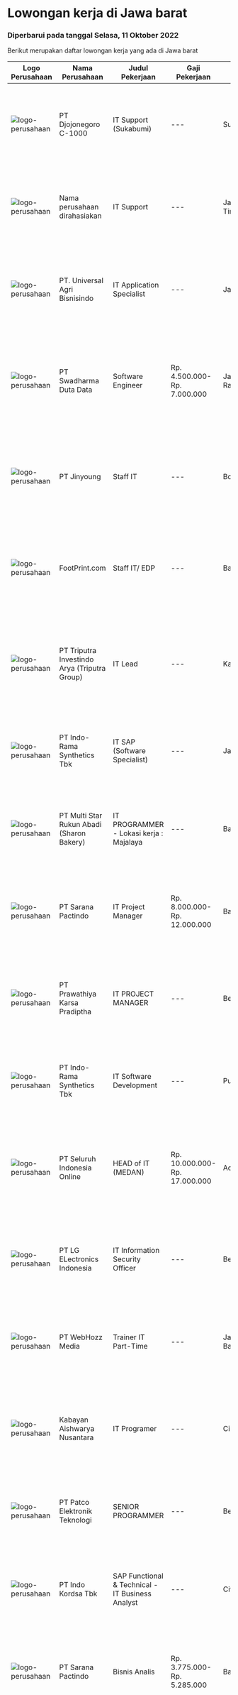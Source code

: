 
  # Lowongan kerja di Jawa barat

  ### Diperbarui pada tanggal Selasa, 11 Oktober 2022

  Berikut merupakan daftar lowongan kerja yang ada di Jawa barat

  |Logo Perusahaan | Nama Perusahaan | Judul Pekerjaan | Gaji Pekerjaan | Lokasi | Deskripsi | Tanggal diunggah | Pranala |
  | -------------- | --------------- | --------------- | --------- | --------- | -------------- | ------- | ----------- |
  |![logo-perusahaan](https://image-service-cdn.seek.com.au/868442bd5f4406b9601b3fc189ca9fbb3d5da6c3/ee4dce1061f3f616224767ad58cb2fc751b8d2dc)|PT Djojonegoro C-1000|IT Support (Sukabumi)|---|Sukabumi|Job Responsibility : Maintenance Company Software &amp; hardware Support users on IT related problems and troubleshoot user's PC or Laptop hardware...|Senin, 10 Oktober 2022|https://www.jobstreet.co.id/id/job/it-support-sukabumi-4062221?token=0~2cb21a4a-38dc-4cb2-a633-2dfdb918510e&sectionRank=1&jobId=jobstreet-id-job-4062221|
|![logo-perusahaan](https://i.ibb.co/sqvTCh9/112815900-stock-vector-no-image-available-icon-flat-vector.webp)|Nama perusahaan dirahasiakan|IT Support|---|Jawa Timur|Usia maksimal 35 tahun Pendidikan minimal S1 segala jurusan Minimal memiliki 1 tahun pengalaman kerja di bidang yang sama  Mempunyai pengetahuan dan...|Selasa, 11 Oktober 2022|https://www.jobstreet.co.id/id/job/it-support-4062250?token=0~2cb21a4a-38dc-4cb2-a633-2dfdb918510e&sectionRank=2&jobId=jobstreet-id-job-4062250|
|![logo-perusahaan](https://image-service-cdn.seek.com.au/c2e71eab0527eb23c053096c1c1af3fb62f378d1/ee4dce1061f3f616224767ad58cb2fc751b8d2dc)|PT. Universal Agri Bisnisindo|IT Application Specialist|---|Jawa Barat|Job Description :Responsible for the IT application (include program development process) to ensure the operational stability of the application...|Minggu, 09 Oktober 2022|https://www.jobstreet.co.id/id/job/it-application-specialist-4051156?token=0~2cb21a4a-38dc-4cb2-a633-2dfdb918510e&sectionRank=3&jobId=jobstreet-id-job-4051156|
|![logo-perusahaan](https://image-service-cdn.seek.com.au/0dc8e99010397b52d23c25a2b9dad3a300cd0580/ee4dce1061f3f616224767ad58cb2fc751b8d2dc)|PT Swadharma Duta Data|Software Engineer|Rp. 4.500.000-Rp. 7.000.000|Jakarta Raya|Kualifikasi Pekerjaan : Pendidikan minimum D3/S1 Jurusan IT Menguasai salah satu bahasan pemograman dibawah ini : Java, C, C++, PHP, Phyton, Basic,...|Senin, 10 Oktober 2022|https://www.jobstreet.co.id/id/job/software-engineer-4061467?token=0~2cb21a4a-38dc-4cb2-a633-2dfdb918510e&sectionRank=4&jobId=jobstreet-id-job-4061467|
|![logo-perusahaan](https://image-service-cdn.seek.com.au/6e6db082e8dcf9411beaf77ac20a3cd6a8ec6683/ee4dce1061f3f616224767ad58cb2fc751b8d2dc)|PT Jinyoung|Staff IT|---|Bogor|Membuat jadwal dan melakukan pengecekan, perawatan serta pembaruan seluruh perangkat IT yang terpasang pada perusahaan. Melayani seluruh troubleshoot/...|Senin, 10 Oktober 2022|https://www.jobstreet.co.id/id/job/staff-it-4061370?token=0~2cb21a4a-38dc-4cb2-a633-2dfdb918510e&sectionRank=5&jobId=jobstreet-id-job-4061370|
|![logo-perusahaan](https://image-service-cdn.seek.com.au/d916800a7da36507b6bdf9e283aa6d9d93605b39/ee4dce1061f3f616224767ad58cb2fc751b8d2dc)|FootPrint.com|Staff IT/ EDP|---|Bandung|Kami adalah perusahaan konsultant IT yang sudah berdiri sejak 2005,yang melayani beberapa perusahaan di Bandung dan Jakarta, mencari kandidat dengan...|Senin, 10 Oktober 2022|https://www.jobstreet.co.id/id/job/staff-it-edp-4062176?token=0~2cb21a4a-38dc-4cb2-a633-2dfdb918510e&sectionRank=6&jobId=jobstreet-id-job-4062176|
|![logo-perusahaan](https://image-service-cdn.seek.com.au/1d84f78339dc414ee7320165f10c06939c86bbf4/ee4dce1061f3f616224767ad58cb2fc751b8d2dc)|PT Triputra Investindo Arya (Triputra Group)|IT Lead|---|Karawang|requirements:• Excellent knowledge of technical management, information analysis, and computer hardware/software systems• A clear understanding of...|Senin, 10 Oktober 2022|https://www.jobstreet.co.id/id/job/it-lead-4061057?token=0~2cb21a4a-38dc-4cb2-a633-2dfdb918510e&sectionRank=7&jobId=jobstreet-id-job-4061057|
|![logo-perusahaan](https://image-service-cdn.seek.com.au/4a5d20bbda0a36e757efc70bd77930b56e83ebfd/ee4dce1061f3f616224767ad58cb2fc751b8d2dc)|PT Indo-Rama Synthetics Tbk|IT SAP (Software Specialist)|---|Jawa Barat|Job Responsibilities : Coordinating with Corportae Team for implementation SAP S4/HANA at plant.  Integration of SAP S4/HANA with Plant...|Selasa, 11 Oktober 2022|https://www.jobstreet.co.id/id/job/it-sap-software-specialist-4062549?token=0~2cb21a4a-38dc-4cb2-a633-2dfdb918510e&sectionRank=8&jobId=jobstreet-id-job-4062549|
|![logo-perusahaan](https://image-service-cdn.seek.com.au/f5edfe0a3f275e7ec06988354d3b6e6c3e4b01e8/ee4dce1061f3f616224767ad58cb2fc751b8d2dc)|PT Multi Star Rukun Abadi (Sharon Bakery)|IT PROGRAMMER - Lokasi kerja : Majalaya|---|Bandung|QUALIFICATION Pendidikan minimal D3 Jurusan Teknik Informatika/Sistem Informasi Pengalaman minimal 4 tahun di bidang Electronic Data Processing...|Senin, 10 Oktober 2022|https://www.jobstreet.co.id/id/job/it-programmer-lokasi-kerja-%3A-majalaya-4051822?token=0~2cb21a4a-38dc-4cb2-a633-2dfdb918510e&sectionRank=9&jobId=jobstreet-id-job-4051822|
|![logo-perusahaan](https://image-service-cdn.seek.com.au/98982338245954acade7338ecccff8adaf4bc449/ee4dce1061f3f616224767ad58cb2fc751b8d2dc)|PT Sarana Pactindo|IT Project Manager|Rp. 8.000.000-Rp. 12.000.000|Bandung|Job Description: Plan the project Define the scope of the project in collaboration with senior management Create a detailed work plan which identifies...|Senin, 10 Oktober 2022|https://www.jobstreet.co.id/id/job/it-project-manager-4062129?token=0~2cb21a4a-38dc-4cb2-a633-2dfdb918510e&sectionRank=10&jobId=jobstreet-id-job-4062129|
|![logo-perusahaan](https://image-service-cdn.seek.com.au/25f275779d2d36a25f086ac9b1c5b5be868683f6/ee4dce1061f3f616224767ad58cb2fc751b8d2dc)|PT Prawathiya Karsa Pradiptha|IT PROJECT MANAGER|---|Bekasi|Bachelor Degree from Information Technology Major Experienced minimal 2 years in same position Know and understand project management (preferred)...|Selasa, 11 Oktober 2022|https://www.jobstreet.co.id/id/job/it-project-manager-4062386?token=0~2cb21a4a-38dc-4cb2-a633-2dfdb918510e&sectionRank=11&jobId=jobstreet-id-job-4062386|
|![logo-perusahaan](https://image-service-cdn.seek.com.au/4a5d20bbda0a36e757efc70bd77930b56e83ebfd/ee4dce1061f3f616224767ad58cb2fc751b8d2dc)|PT Indo-Rama Synthetics Tbk|IT Software Development|---|Purwakarta|Job Requirements : Detail knowledge of Business Cycles (Finance, Procurement, Sales, Inventory, MIS) for Manufacturing  Skill for complete...|Selasa, 11 Oktober 2022|https://www.jobstreet.co.id/id/job/it-software-development-4062461?token=0~2cb21a4a-38dc-4cb2-a633-2dfdb918510e&sectionRank=12&jobId=jobstreet-id-job-4062461|
|![logo-perusahaan](https://image-service-cdn.seek.com.au/0b0211cd04dfde6741552748d1d29459a06346af/ee4dce1061f3f616224767ad58cb2fc751b8d2dc)|PT Seluruh Indonesia Online|HEAD of IT  (MEDAN)|Rp. 10.000.000-Rp. 17.000.000|Aceh|Memiliki pengalaman leadership sebagai Manager sebelumnya.Back End Engineer1. Memiliki pengalaman dalam membangun RESTful APIs2. Menguasai bahasa...|Jumat, 07 Oktober 2022|https://www.jobstreet.co.id/id/job/head-of-it-medan-4058716?token=0~2cb21a4a-38dc-4cb2-a633-2dfdb918510e&sectionRank=13&jobId=jobstreet-id-job-4058716|
|![logo-perusahaan](https://image-service-cdn.seek.com.au/30af14e0ee088a8c2340c8a3650bce91102b806f/ee4dce1061f3f616224767ad58cb2fc751b8d2dc)|PT LG ELectronics Indonesia|IT Information Security Officer|---|Bekasi|Job Description : Monitor access to all systems and maintain access control on network and computer systems and document access authorization...|Senin, 10 Oktober 2022|https://www.jobstreet.co.id/id/job/it-information-security-officer-4061886?token=0~2cb21a4a-38dc-4cb2-a633-2dfdb918510e&sectionRank=14&jobId=jobstreet-id-job-4061886|
|![logo-perusahaan](https://image-service-cdn.seek.com.au/0bd0c561459555485dd07e73c995e54fa3e15494/ee4dce1061f3f616224767ad58cb2fc751b8d2dc)|PT WebHozz Media|Trainer IT Part-Time|---|Jakarta Barat|PT. WebHozz Media (WebHozz Training Center) Mencari kandidat yang mampu mengajar Kelas Programming &amp; Digital Marketing baik secara Offline (Tatap...|Sabtu, 08 Oktober 2022|https://www.jobstreet.co.id/id/job/trainer-it-part-time-4048536?token=0~2cb21a4a-38dc-4cb2-a633-2dfdb918510e&sectionRank=15&jobId=jobstreet-id-job-4048536|
|![logo-perusahaan](https://image-service-cdn.seek.com.au/421de82de9c59c72c691753a8a4bfd1b72bc1678/ee4dce1061f3f616224767ad58cb2fc751b8d2dc)|Kabayan Aishwarya Nusantara|IT Programer|---|Cimahi|Golang Developer1. Minimal 1 tahun pengalaman dalam mengerjakan projek enterprise level medium menggunakan Golang2. Berpengalaman dengan GoLang...|Sabtu, 08 Oktober 2022|https://www.jobstreet.co.id/id/job/it-programer-4049336?token=0~2cb21a4a-38dc-4cb2-a633-2dfdb918510e&sectionRank=16&jobId=jobstreet-id-job-4049336|
|![logo-perusahaan](https://image-service-cdn.seek.com.au/765c505e8b1d133e12e385d484ef4b8b72b1cbd5/ee4dce1061f3f616224767ad58cb2fc751b8d2dc)|PT Patco Elektronik Teknologi|SENIOR  PROGRAMMER|---|Bekasi|( Microsoft Dynamics AX 2012 ) QUALIFICATION: Bachelor / Degree in Informatics from a reputable university Mature, highly analytical, good...|Sabtu, 08 Oktober 2022|https://www.jobstreet.co.id/id/job/senior-programmer-4042832?token=0~2cb21a4a-38dc-4cb2-a633-2dfdb918510e&sectionRank=17&jobId=jobstreet-id-job-4042832|
|![logo-perusahaan](https://image-service-cdn.seek.com.au/2edb1a76a77d108802f818569091386caf294b49/ee4dce1061f3f616224767ad58cb2fc751b8d2dc)|PT Indo Kordsa Tbk|SAP Functional & Technical - IT Business Analyst|---|Citeureup|Job Description Assessing business needs via business process analysis, collaboration, and observation. Determines operational feasibility by...|Sabtu, 08 Oktober 2022|https://www.jobstreet.co.id/id/job/sap-functional-technical-it-business-analyst-4042121?token=0~2cb21a4a-38dc-4cb2-a633-2dfdb918510e&sectionRank=18&jobId=jobstreet-id-job-4042121|
|![logo-perusahaan](https://image-service-cdn.seek.com.au/98982338245954acade7338ecccff8adaf4bc449/ee4dce1061f3f616224767ad58cb2fc751b8d2dc)|PT Sarana Pactindo|Bisnis Analis|Rp. 3.775.000-Rp. 5.285.000|Bandung|Kandidat harus memiliki setidaknya Diploma, Gelar Sarjana di Ilmu Komputer/Teknologi Informasi atau setara. Setidaknya memiliki 1 tahun pengalaman...|Minggu, 09 Oktober 2022|https://www.jobstreet.co.id/id/job/bisnis-analis-4051595?token=0~2cb21a4a-38dc-4cb2-a633-2dfdb918510e&sectionRank=19&jobId=jobstreet-id-job-4051595|
|![logo-perusahaan](https://image-service-cdn.seek.com.au/36a2feaca71ed37bd63769225373ce9c5cab5eea/ee4dce1061f3f616224767ad58cb2fc751b8d2dc)|ASIA PULP AND PAPER|Expert IT Project (Software)|---|Jawa Barat|Job Responsibilities: Supporting the technical design process by participating in the analysis of business requirements Determine process...|Jumat, 07 Oktober 2022|https://www.jobstreet.co.id/id/job/expert-it-project-software-4060154?token=0~2cb21a4a-38dc-4cb2-a633-2dfdb918510e&sectionRank=20&jobId=jobstreet-id-job-4060154|
|![logo-perusahaan](https://image-service-cdn.seek.com.au/11d1feaaca86a03829ce5fcb031012cc1c947e39/ee4dce1061f3f616224767ad58cb2fc751b8d2dc)|Daya Group|IT Programmer Staf|---|Bandung|Sebagai IT Application Management Staff, berikut adalah gambaran pekerjaan yang akan menjadi tanggung jawabnya : Mengerjakan pembuatan aplikasi sesuai...|Jumat, 07 Oktober 2022|https://www.jobstreet.co.id/id/job/it-programmer-staf-4040602?token=0~2cb21a4a-38dc-4cb2-a633-2dfdb918510e&sectionRank=21&jobId=jobstreet-id-job-4040602|
|![logo-perusahaan](https://image-service-cdn.seek.com.au/7381bc71b69d453c25c85bfc7ae65d681f88a80b/ee4dce1061f3f616224767ad58cb2fc751b8d2dc)|PT. Asia Hakarya Abadi|Backend Developer|---|Bandung|Kualifikasi : Memiliki pengalaman minimal 1 tahun di bidang yang sama yaitu backend developer Proficient Ruby on Rails Mampu bekerja di bawah tekanan...|Minggu, 09 Oktober 2022|https://www.jobstreet.co.id/id/job/backend-developer-4049824?token=0~2cb21a4a-38dc-4cb2-a633-2dfdb918510e&sectionRank=22&jobId=jobstreet-id-job-4049824|
|![logo-perusahaan](https://image-service-cdn.seek.com.au/34b5565cf4f408ad56cccee7b4dac7fe656dca6f/ee4dce1061f3f616224767ad58cb2fc751b8d2dc)|PT. Digitalisasi Bisnis Indonesia|Web Programmer  (Full Stack Developer)|---|Jakarta Raya|Requirements : Maximum age 30 years old Have a minimun of 1-2 years experience in the same field Have portfolio of website or system designs that have...|Minggu, 09 Oktober 2022|https://www.jobstreet.co.id/id/job/web-programmer-full-stack-developer-4050920?token=0~2cb21a4a-38dc-4cb2-a633-2dfdb918510e&sectionRank=23&jobId=jobstreet-id-job-4050920|
|![logo-perusahaan](https://image-service-cdn.seek.com.au/3e7c24f81636c648104765430f0878bfb7485d07/ee4dce1061f3f616224767ad58cb2fc751b8d2dc)|PT. GOTION GREEN ENERGY SOLUTIONS INDONESIA|IT Supervisor|---|Jawa Barat|Requirement: Has graduate certificate Bachelor degree in Information Enginering, Computer Science Age: Max. 35 years old At least 3 years working...|Kamis, 06 Oktober 2022|https://www.jobstreet.co.id/id/job/it-supervisor-4058671?token=0~2cb21a4a-38dc-4cb2-a633-2dfdb918510e&sectionRank=24&jobId=jobstreet-id-job-4058671|
|![logo-perusahaan](https://image-service-cdn.seek.com.au/e68aac730da390a16ce750d09b06eaca69364b55/ee4dce1061f3f616224767ad58cb2fc751b8d2dc)|PT Formulatrix Indonesia|RnD Software Engineer|Rp. 8.000.000-Rp. 16.000.000|Bandung|Responsibilities:  Design, develop, and improve robotic systems software from the ground up. Use research and development skills to create prototypes...|Senin, 10 Oktober 2022|https://www.jobstreet.co.id/id/job/rnd-software-engineer-4061136?token=0~2cb21a4a-38dc-4cb2-a633-2dfdb918510e&sectionRank=25&jobId=jobstreet-id-job-4061136|
|![logo-perusahaan](https://image-service-cdn.seek.com.au/02a3cd78d8d2d56b2bb3de4d3d0af4ed4a18195a/ee4dce1061f3f616224767ad58cb2fc751b8d2dc)|PT Itasof Pelagus Global|Software Engineer|---|Jakarta Raya|Responsibilities: Design, develop, improve, debug and implement software. Documents and demonstrates solutions by developing documentation,...|Senin, 10 Oktober 2022|https://www.jobstreet.co.id/id/job/software-engineer-4060963?token=0~2cb21a4a-38dc-4cb2-a633-2dfdb918510e&sectionRank=26&jobId=jobstreet-id-job-4060963|
|![logo-perusahaan](https://image-service-cdn.seek.com.au/cb1489d2b87da158d6ca44e154e51bb1ad7664a9/ee4dce1061f3f616224767ad58cb2fc751b8d2dc)|PT Tata Nutrisana|Supervisor IT|---|Bogor|Pendidikan Min. S1 System Informasi Melaksanakan sistem tata kelola IT infrastruktur seperti modifikasi, perbaikan, serta perawatan Pemecahan masalah...|Rabu, 05 Oktober 2022|https://www.jobstreet.co.id/id/job/supervisor-it-4055765?token=0~2cb21a4a-38dc-4cb2-a633-2dfdb918510e&sectionRank=27&jobId=jobstreet-id-job-4055765|
|![logo-perusahaan](https://image-service-cdn.seek.com.au/ccc9351bdb2230a6a680c29475ae1d118c709938/ee4dce1061f3f616224767ad58cb2fc751b8d2dc)|PT. Nuansa Cerah Informasi|Implementor|---|Bandung|Pendidikan D3 / S1 Sistem Informasi/ Manajemen Informatika/ Teknik Komputer/ Teknik Informatika / Komputer Akuntansi/Akuntansi Komunikatif, dapat...|Jumat, 07 Oktober 2022|https://www.jobstreet.co.id/id/job/implementor-4058754?token=0~2cb21a4a-38dc-4cb2-a633-2dfdb918510e&sectionRank=28&jobId=jobstreet-id-job-4058754|
|![logo-perusahaan](https://image-service-cdn.seek.com.au/9e478985913e7e0f216841d10c7fe21af857e5e0/ee4dce1061f3f616224767ad58cb2fc751b8d2dc)|PT Furukawa Automotive Systems Indonesia|SUPERVISOR IT|Rp. 8.000.000-Rp. 10.000.000|Cikarang|Minimal education D3 preferably majoring Technical Information , with minimum IPK 3.00. Minimum 4 years experience as a IT in company manufacturing....|Rabu, 05 Oktober 2022|https://www.jobstreet.co.id/id/job/supervisor-it-4055975?token=0~2cb21a4a-38dc-4cb2-a633-2dfdb918510e&sectionRank=29&jobId=jobstreet-id-job-4055975|
|![logo-perusahaan](https://image-service-cdn.seek.com.au/ce74a79d8ea261e54cdae65dc8035221535675cf/ee4dce1061f3f616224767ad58cb2fc751b8d2dc)|PT Xtremax Teknologi Indonesia|Senior Business Analyst|---|Bandung|As a Senior Business Analyst, your band of adventurers relies on you to identify and analyze our clients’ requirements and then build them in the form...|Sabtu, 08 Oktober 2022|https://www.jobstreet.co.id/id/job/senior-business-analyst-4048833?token=0~2cb21a4a-38dc-4cb2-a633-2dfdb918510e&sectionRank=30&jobId=jobstreet-id-job-4048833|


  [Kembali ke daftar lowongan kerja 🔙](../README.md#daftar-lowongan-kerja)
  